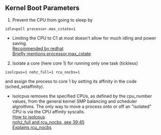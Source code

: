 ## Kernel Boot Parameters
1. Prevent the CPU from going to sleep by
```
idle=poll processor.max_cstate=1
``` 
* Limiting the CPU to C1 at most doesn't allow for much idling and power saving.  
[Recommended by redhat](https://access.redhat.com/articles/65410)  
[Briefly mentions processor.max_cstate](https://utcc.utoronto.ca/~cks/space/blog/linux/KernelRcuNocbsMeaning)  
2. Isolate a core (here core 1) for running only one task (tickless)
```
isolcpus=1 nohz_full=1 rcu_nocbs=1
``` 
and assign the process to core 1 by setting its affinity in the code (sched_setaffinity).
* isolcpus removes the specified CPUs, as defined by the cpu_number values, from the general kernel SMP balancing and scheduler algroithms. 
The only way to move a process onto or off an "isolated" CPU is via the CPU affinity syscalls.  
[How to isolcpus](https://unix.stackexchange.com/questions/326579/how-to-ensure-exclusive-cpu-availability-for-a-running-process)  
[nohz_full and rcu_nocbs, see 39:45](https://www.youtube.com/watch?v=wAX3jOHHhn0&t=2306s)  
[Explains rcu_nocbs](https://utcc.utoronto.ca/~cks/space/blog/linux/KernelRcuNocbsMeaning)  




